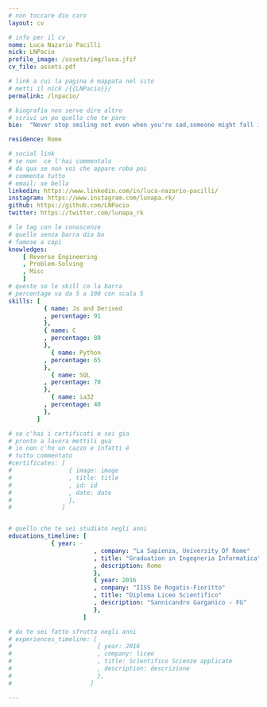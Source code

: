 ```yaml
---
# non toccare dio caro
layout: cv

# info per il cv 
nome: Luca Nazario Pacilli
nick: LNPacio
profile_image: /assets/img/luca.jfif
cv_file: assets.pdf

# link a cui la pagina é mappata nel sito
# metti il nick /{{LNPacio}}/
permalink: /lnpacio/

# biografia non serve dire altro
# scrivi un po quello che te pare
bio:  "Never stop smiling not even when you're sad,someone might fall in love with your smile. - G.G.M."

residence: Rome

# social link 
# se non  ce l'hai commentalo
# da qua se non voi che appare roba poi 
# commenta tutto
# email: se bella
linkedin: https://www.linkedin.com/in/luca-nazario-pacilli/
instagram: https://www.instagram.com/lunapa.rk/ 
github: https://github.com/LNPacio
twitter: https://twitter.com/lunapa_rk

# le tag con le conoscenze
# quelle senza barra dio bo
# famose a capi
knowledges:
    [ Reverse Engineering
    , Problem-Solving
    , Misc
    ]
# queste so le skill co la barra
# percentage va da 5 a 100 con scala 5
skills: [
          { name: Js and Derived
          , percentage: 91 
          },
          { name: C
          , percentage: 80
          },
	        { name: Python
          , percentage: 65
          },
	        { name: SQL
          , percentage: 70
          },
	        { name: ia32
          , percentage: 40
          },
        ]

# se c'hai i certificati e sei gia 
# pronto a lavora mettili qua
# io non c'ho un cazzo e infatti é 
# tutto commentato
#certificates: [
#                { image: image
#                , title: title
#                , id: id
#                , date: date
#                },
#              ]


# quello che te sei studiato negli anni
educations_timeline: [
			{ year: -
                        , company: "La Sapienza, University Of Rome"
                        , title: "Graduation in Ingegneria Informatica"
                        , description: Rome
                        },
                        { year: 2016
                        , company: "IISS De Rogatis-Fioritto"
                        , title: "Diploma Liceo Scientifico"
                        , description: "Sannicandro Garganico - FG"
                        },
                     ]

# do te sei fatto sfrutta negli anni
# experiences_timeline: [
#                        { year: 2016
#                        , company: liceo
#                        , title: Scientifico Scienze applicate
#                        , description: descrizione
#                        },
#                      ]

---
```

